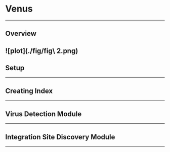 # Venus
---

## Overview
![plot](./fig/fig\ 2.png)
---

## Setup
---

## Creating Index
---

## Virus Detection Module
---

## Integration Site Discovery Module
---
